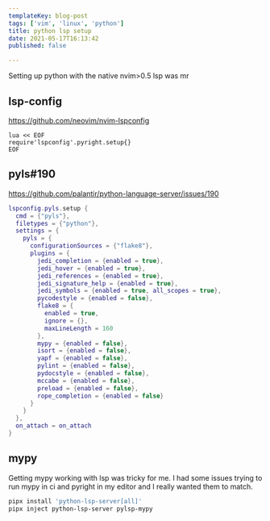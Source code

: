 ```yaml
---
templateKey: blog-post
tags: ['vim', 'linux', 'python']
title: python lsp setup
date: 2021-05-17T16:13:42
published: false

---
```


Setting up python with the native nvim>0.5 lsp was mr


## lsp-config

https://github.com/neovim/nvim-lspconfig

``` vim
lua << EOF
require'lspconfig'.pyright.setup{}
EOF
```

## pyls#190

https://github.com/palantir/python-language-server/issues/190

``` lua
lspconfig.pyls.setup {
  cmd = {"pyls"},
  filetypes = {"python"},
  settings = {
    pyls = {
      configurationSources = {"flake8"},
      plugins = {
        jedi_completion = {enabled = true},
        jedi_hover = {enabled = true},
        jedi_references = {enabled = true},
        jedi_signature_help = {enabled = true},
        jedi_symbols = {enabled = true, all_scopes = true},
        pycodestyle = {enabled = false},
        flake8 = {
          enabled = true,
          ignore = {},
          maxLineLength = 160
        },
        mypy = {enabled = false},
        isort = {enabled = false},
        yapf = {enabled = false},
        pylint = {enabled = false},
        pydocstyle = {enabled = false},
        mccabe = {enabled = false},
        preload = {enabled = false},
        rope_completion = {enabled = false}
      }
    }
  },
  on_attach = on_attach
}
```


## mypy

Getting mypy working with lsp was tricky for me.  I had some issues trying to
run mypy in ci and pyright in my editor and I really wanted them to match.

``` bash
pipx install 'python-lsp-server[all]'
pipx inject python-lsp-server pylsp-mypy
```
